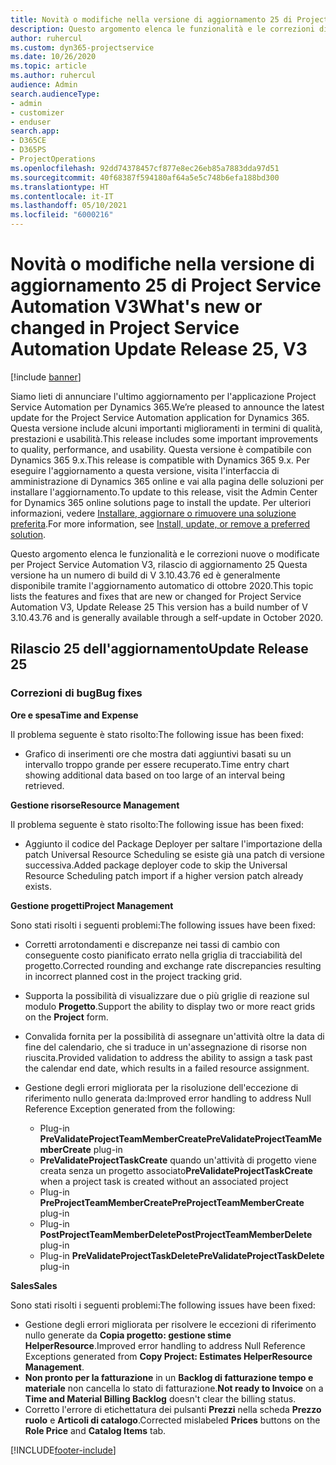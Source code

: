 ```yaml
---
title: Novità o modifiche nella versione di aggiornamento 25 di Project Service Automation V3
description: Questo argomento elenca le funzionalità e le correzioni disponibili nella versione di aggiornamento 25 di Project Service Automation V3.
author: ruhercul
ms.custom: dyn365-projectservice
ms.date: 10/26/2020
ms.topic: article
ms.author: ruhercul
audience: Admin
search.audienceType:
- admin
- customizer
- enduser
search.app:
- D365CE
- D365PS
- ProjectOperations
ms.openlocfilehash: 92dd74378457cf877e8ec26eb85a7883dda97d51
ms.sourcegitcommit: 40f68387f594180af64a5e5c748b6efa188bd300
ms.translationtype: HT
ms.contentlocale: it-IT
ms.lasthandoff: 05/10/2021
ms.locfileid: "6000216"
---
```

# <a name="whats-new-or-changed-in-project-service-automation-update-release-25-v3"></a><span data-ttu-id="07c13-103">Novità o modifiche nella versione di aggiornamento 25 di Project Service Automation V3</span><span class="sxs-lookup"><span data-stu-id="07c13-103">What's new or changed in Project Service Automation Update Release 25, V3</span></span>

[!include [banner](../includes/psa-now-project-operations.md)]

<span data-ttu-id="07c13-104">Siamo lieti di annunciare l'ultimo aggiornamento per l'applicazione Project Service Automation per Dynamics 365.</span><span class="sxs-lookup"><span data-stu-id="07c13-104">We’re pleased to announce the latest update for the Project Service Automation application for Dynamics 365.</span></span> <span data-ttu-id="07c13-105">Questa versione include alcuni importanti miglioramenti in termini di qualità, prestazioni e usabilità.</span><span class="sxs-lookup"><span data-stu-id="07c13-105">This release includes some important improvements to quality, performance, and usability.</span></span> <span data-ttu-id="07c13-106">Questa versione è compatibile con Dynamics 365 9.x.</span><span class="sxs-lookup"><span data-stu-id="07c13-106">This release is compatible with Dynamics 365 9.x.</span></span> <span data-ttu-id="07c13-107">Per eseguire l'aggiornamento a questa versione, visita l'interfaccia di amministrazione di Dynamics 365 online e vai alla pagina delle soluzioni per installare l'aggiornamento.</span><span class="sxs-lookup"><span data-stu-id="07c13-107">To update to this release, visit the Admin Center for Dynamics 365 online solutions page to install the update.</span></span> <span data-ttu-id="07c13-108">Per ulteriori informazioni, vedere [Installare, aggiornare o rimuovere una soluzione preferita](/power-platform/admin/install-remove-preferred-solution).</span><span class="sxs-lookup"><span data-stu-id="07c13-108">For more information, see [Install, update, or remove a preferred solution](/power-platform/admin/install-remove-preferred-solution).</span></span>

<span data-ttu-id="07c13-109">Questo argomento elenca le funzionalità e le correzioni nuove o modificate per Project Service Automation V3, rilascio di aggiornamento 25 Questa versione ha un numero di build di V 3.10.43.76 ed è generalmente disponibile tramite l'aggiornamento automatico di ottobre 2020.</span><span class="sxs-lookup"><span data-stu-id="07c13-109">This topic lists the features and fixes that are new or changed for Project Service Automation V3, Update Release 25 This version has a build number of V 3.10.43.76 and is generally available through a self-update in October 2020.</span></span>

## <a name="update-release-25"></a><span data-ttu-id="07c13-110">Rilascio 25 dell'aggiornamento</span><span class="sxs-lookup"><span data-stu-id="07c13-110">Update Release 25</span></span>

### <a name="bug-fixes"></a><span data-ttu-id="07c13-111">Correzioni di bug</span><span class="sxs-lookup"><span data-stu-id="07c13-111">Bug fixes</span></span>

<span data-ttu-id="07c13-112">**Ore e spesa**</span><span class="sxs-lookup"><span data-stu-id="07c13-112">**Time and Expense**</span></span>

<span data-ttu-id="07c13-113">Il problema seguente è stato risolto:</span><span class="sxs-lookup"><span data-stu-id="07c13-113">The following issue has been fixed:</span></span>

- <span data-ttu-id="07c13-114">Grafico di inserimenti ore che mostra dati aggiuntivi basati su un intervallo troppo grande per essere recuperato.</span><span class="sxs-lookup"><span data-stu-id="07c13-114">Time entry chart showing additional data based on too large of an interval being retrieved.</span></span>

<span data-ttu-id="07c13-115">**Gestione risorse**</span><span class="sxs-lookup"><span data-stu-id="07c13-115">**Resource Management**</span></span>

<span data-ttu-id="07c13-116">Il problema seguente è stato risolto:</span><span class="sxs-lookup"><span data-stu-id="07c13-116">The following issue has been fixed:</span></span>

- <span data-ttu-id="07c13-117">Aggiunto il codice del Package Deployer per saltare l'importazione della patch Universal Resource Scheduling se esiste già una patch di versione successiva.</span><span class="sxs-lookup"><span data-stu-id="07c13-117">Added package deployer code to skip the Universal Resource Scheduling patch import if a higher version patch already exists.</span></span>

<span data-ttu-id="07c13-118">**Gestione progetti**</span><span class="sxs-lookup"><span data-stu-id="07c13-118">**Project Management**</span></span>

<span data-ttu-id="07c13-119">Sono stati risolti i seguenti problemi:</span><span class="sxs-lookup"><span data-stu-id="07c13-119">The following issues have been fixed:</span></span>

- <span data-ttu-id="07c13-120">Corretti arrotondamenti e discrepanze nei tassi di cambio con conseguente costo pianificato errato nella griglia di tracciabilità del progetto.</span><span class="sxs-lookup"><span data-stu-id="07c13-120">Corrected rounding and exchange rate discrepancies resulting in incorrect planned cost in the project tracking grid.</span></span>
- <span data-ttu-id="07c13-121">Supporta la possibilità di visualizzare due o più griglie di reazione sul modulo **Progetto**.</span><span class="sxs-lookup"><span data-stu-id="07c13-121">Support the ability to display two or more react grids on the **Project** form.</span></span>
- <span data-ttu-id="07c13-122">Convalida fornita per la possibilità di assegnare un'attività oltre la data di fine del calendario, che si traduce in un'assegnazione di risorse non riuscita.</span><span class="sxs-lookup"><span data-stu-id="07c13-122">Provided validation to address the ability to assign a task past the calendar end date, which results in a failed resource assignment.</span></span>
- <span data-ttu-id="07c13-123">Gestione degli errori migliorata per la risoluzione dell'eccezione di riferimento nullo generata da:</span><span class="sxs-lookup"><span data-stu-id="07c13-123">Improved error handling to address Null Reference Exception generated from the following:</span></span>

    - <span data-ttu-id="07c13-124">Plug-in **PreValidateProjectTeamMemberCreate**</span><span class="sxs-lookup"><span data-stu-id="07c13-124">**PreValidateProjectTeamMemberCreate** plug-in</span></span>
    - <span data-ttu-id="07c13-125">**PreValidateProjectTaskCreate** quando un'attività di progetto viene creata senza un progetto associato</span><span class="sxs-lookup"><span data-stu-id="07c13-125">**PreValidateProjectTaskCreate** when a project task is created without an associated project</span></span>
    - <span data-ttu-id="07c13-126">Plug-in **PreProjectTeamMemberCreate**</span><span class="sxs-lookup"><span data-stu-id="07c13-126">**PreProjectTeamMemberCreate** plug-in</span></span>
    - <span data-ttu-id="07c13-127">Plug-in **PostProjectTeamMemberDelete**</span><span class="sxs-lookup"><span data-stu-id="07c13-127">**PostProjectTeamMemberDelete** plug-in</span></span>
    - <span data-ttu-id="07c13-128">Plug-in **PreValidateProjectTaskDelete**</span><span class="sxs-lookup"><span data-stu-id="07c13-128">**PreValidateProjectTaskDelete** plug-in</span></span>

<span data-ttu-id="07c13-129">**Sales**</span><span class="sxs-lookup"><span data-stu-id="07c13-129">**Sales**</span></span>

<span data-ttu-id="07c13-130">Sono stati risolti i seguenti problemi:</span><span class="sxs-lookup"><span data-stu-id="07c13-130">The following issues have been fixed:</span></span>

- <span data-ttu-id="07c13-131">Gestione degli errori migliorata per risolvere le eccezioni di riferimento nullo generate da **Copia progetto: gestione stime HelperResource**.</span><span class="sxs-lookup"><span data-stu-id="07c13-131">Improved error handling to address Null Reference Exceptions generated from **Copy Project: Estimates HelperResource Management**.</span></span>
- <span data-ttu-id="07c13-132">**Non pronto per la fatturazione** in un **Backlog di fatturazione tempo e materiale** non cancella lo stato di fatturazione.</span><span class="sxs-lookup"><span data-stu-id="07c13-132">**Not ready to Invoice** on a **Time and Material Billing Backlog** doesn't clear the billing status.</span></span>
- <span data-ttu-id="07c13-133">Corretto l'errore di etichettatura dei pulsanti **Prezzi** nella scheda **Prezzo ruolo** e **Articoli di catalogo**.</span><span class="sxs-lookup"><span data-stu-id="07c13-133">Corrected mislabeled **Prices** buttons on the **Role Price** and **Catalog Items** tab.</span></span>


[!INCLUDE[footer-include](../includes/footer-banner.md)]
